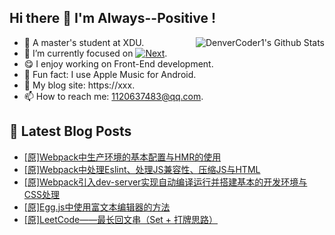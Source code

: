 ## Hi there 👋 I'm Always--Positive !
<div>
  <img alt="DenverCoder1's Github Stats" src="https://denvercoder1-github-readme-stats.vercel.app/api?username=qq1120637483&show_icons=true&count_private=true&theme=react&hide_border=true&hide_title=true&bg_color=1F222E&title_color=F85D7F&icon_color=F8D866" align= "right" />

- 🎒 A master's student at XDU. 
- 🔬 I’m currently focused on [![Next](https://img.shields.io/badge/-Next-brightgreen)](https://). 
- 😋 I enjoy working on Front-End development.
- 🎵 Fun fact: I use Apple Music for Android.
- 📝 My blog site: https://xxx.
- 📫 How to reach me:  1120637483@qq.com.
</div>  


## 📕 Latest Blog Posts

<!-- BLOG-POST-LIST:START -->
- [[原]Webpack中生产环境的基本配置与HMR的使用](https://blog.csdn.net/sinat_41696687/article/details/121572067)
- [[原]Webpack中处理Eslint、处理JS兼容性、压缩JS与HTML](https://blog.csdn.net/sinat_41696687/article/details/121551705)
- [[原]Webpack引入dev-server实现自动编译运行并搭建基本的开发环境与CSS处理](https://blog.csdn.net/sinat_41696687/article/details/121529252)
- [[原]Egg.js中使用富文本编辑器的方法](https://blog.csdn.net/sinat_41696687/article/details/121507264)
- [[原]LeetCode——最长回文串（Set + 打牌思路）](https://blog.csdn.net/sinat_41696687/article/details/121484926)
<!-- BLOG-POST-LIST:END -->









